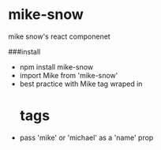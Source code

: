 # mike-snow
mike snow's react componenet

###install
- npm install mike-snow
- import Mike from 'mike-snow'
- best practice with Mike tag wraped in <h1> tags
- pass 'mike' or 'michael' as a 'name' prop